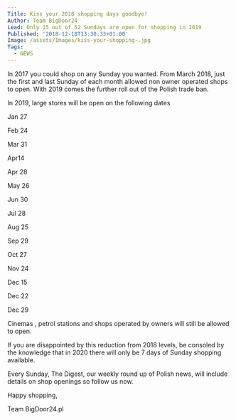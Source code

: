 ```yaml
---
Title: Kiss your 2018 shopping days goodbye!
Author: Team BigDoor24
Lead: Only 15 out of 52 Sundays are open for shopping in 2019
Published: '2018-12-18T13:30:33+01:00'
Image: /assets/Images/kiss-your-shopping-.jpg
Tags:
  - NEWS
---
```

In 2017 you could shop on any Sunday you wanted. From March 2018, just the first and last Sunday of each month allowed non owner operated shops to open. With 2019 comes the further roll out of the Polish trade ban.

In 2019, large stores will be open on the following dates

Jan 27

Feb 24

Mar 31

Apr14

Apr 28

May 26

Jun 30

Jul 28

Aug 25

Sep 29

Oct 27

Nov 24

Dec 15

Dec 22

Dec 29

Cinemas , petrol stations and shops operated by owners will still be allowed to open.

If you are disappointed by this reduction from 2018 levels, be consoled by the knowledge that in 2020 there will only be 7 days of Sunday shopping available.

Every Sunday, The Digest, our weekly round up of Polish news, will include details on shop openings so follow us now.

<div class="sharethis-inline-share-buttons"></div>

Happy shopping,

Team BigDoor24.pl

